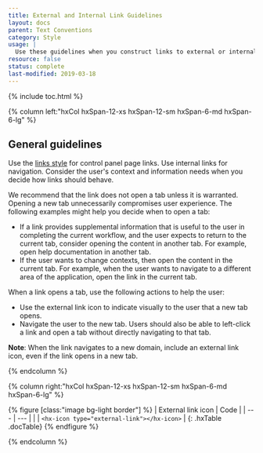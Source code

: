 ```yaml
---
title: External and Internal Link Guidelines
layout: docs
parent: Text Conventions
category: Style
usage: |
  Use these guidelines when you construct links to external or internal content.
resource: false
status: complete
last-modified: 2019-03-18
---
```


{% include toc.html %}

<section class="static-section"  markdown="1">

<div class="hxRow" markdown="1">

{% column left:"hxCol hxSpan-12-xs hxSpan-12-sm hxSpan-6-md hxSpan-6-lg" %}

## General guidelines

Use the [links style]({{site.baseurl}}/style/typography.html#link) for control panel page links. Use internal links for navigation. Consider the user's context and information needs when you decide how links should behave.

We recommend that the link does not open a tab unless it is warranted. Opening a new tab unnecessarily compromises user experience. The following examples might help you decide when to open a tab:

- If a link provides supplemental information that is useful to the user in completing the current workflow, and the user expects to return to the current tab, consider opening the content in another tab. For example, open help documentation in another tab.
- If the user wants to change contexts, then open the content in the current tab. For example, when the user wants to navigate to a different area of the application, open the link in the current tab.

When a link opens a tab, use the following actions to help the user:

- Use the external link icon to indicate visually to the user that a new tab opens.
- Navigate the user to the new tab. Users should also be able to left-click a link and open a tab without directly navigating to that tab.

**Note**: When the link navigates to a new domain, include an external link icon, even if the link opens in a new tab.

{% endcolumn %}

{% column right:"hxCol hxSpan-12-xs hxSpan-12-sm hxSpan-6-md hxSpan-6-lg" %}

{% figure [class:"image bg-light border"] %}
| <hx-icon type="checkmark" class="good-idea"></hx-icon> External link icon | <hx-icon type="checkmark" class="good-idea"></hx-icon>Code |
| --- | --- |
| <hx-icon type="external-link"></hx-icon> | `<hx-icon type="external-link"></hx-icon>` |
{: .hxTable .docTable}
{% endfigure %}

{% endcolumn %}

</div>

</section>
